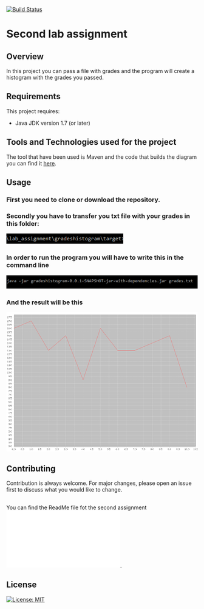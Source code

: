 [![Build Status](https://travis-ci.com/DimitrisMazarakis/lab_assignment.svg?token=vA99SPhkUkdzsEZp7i3d&branch=development)](https://travis-ci.com/DimitrisMazarakis/lab_assignment)

# Second lab assignment

## Overview

In this project you can pass a file with grades and the program will create a histogram with the grades you passed.

## Requirements

This project requires:

* Java JDK version 1.7 (or later)

## Tools and Technologies used for the project

The tool that have been used is Maven and the code that builds the diagram you can find it [here](https://github.com/AntonisGkortzis/BuildAutomationToolsDemoProject/blob/master/histogramgenerator/src/main/java/histogramgenerator/JFreeChartXYLineChartDemo.java).

## Usage

### First you need to clone or download the repository.
### Secondly you have to transfer you txt file with your grades in this folder:
![](media/path.png)

### In order to run the program you will have to write this in the command line
![](media/command_line.png)

### And the result will be this

![](media/diagram.png)

## Contributing
Contribution is always welcome. For major changes, please open an issue first to discuss what you would like to change.

##
You can find the ReadMe file fot the second assignment ![Here](Unit_Testing/README.md).
## License 
[![License: MIT](https://img.shields.io/badge/License-MIT-yellow.svg)](https://opensource.org/licenses/MIT)